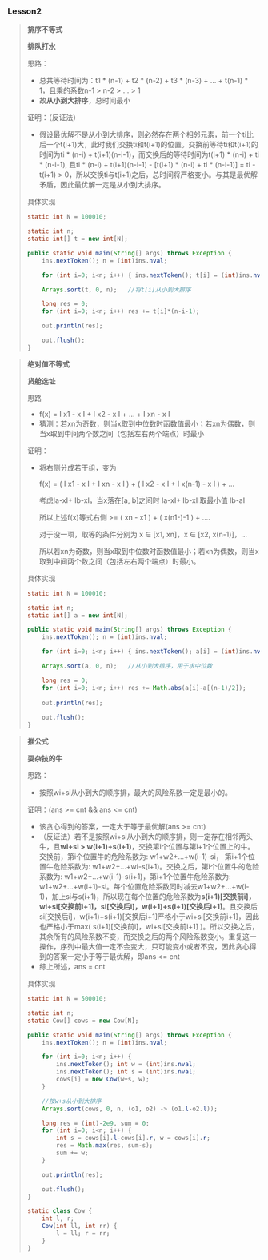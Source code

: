 ### Lesson2

> **排序不等式**
>
> 
>
> **排队打水**
>
> 思路：
>
> * 总共等待时间为：t1 * (n-1) + t2 * (n-2) + t3 * (n-3) + … + t(n-1) * 1，且乘的系数n-1 > n-2 > … > 1
> * 故**从小到大排序**，总时间最小
>
> 证明：（反证法）
>
> * 假设最优解不是从小到大排序，则必然存在两个相邻元素，前一个ti比后一个t(i+1)大，此时我们交换ti和t(i+1)的位置。交换前等待ti和t(i+1)的时间为ti * (n-i) + t(i+1)(n-i-1)，而交换后的等待时间为t(i+1) * (n-i) + ti * (n-i-1), 且ti * (n-i) + t(i+1)(n-i-1) - [t(i+1) * (n-i) + ti * (n-i-1)] = ti - t(i+1) > 0，所以交换ti与t(i+1)之后，总时间将严格变小。与其是最优解矛盾，因此最优解一定是从小到大排序。
>
> 具体实现
>
> ```Java
> static int N = 100010;
> 
> static int n;
> static int[] t = new int[N];
> 
> public static void main(String[] args) throws Exception {
>     ins.nextToken(); n = (int)ins.nval;
> 
>     for (int i=0; i<n; i++) { ins.nextToken(); t[i] = (int)ins.nval; }
> 
>     Arrays.sort(t, 0, n);   //将t[i]从小到大排序
> 
>     long res = 0;
>     for (int i=0; i<n; i++) res += t[i]*(n-i-1);
> 
>     out.println(res);
> 
>     out.flush();
> }
> ```
> 
> 



> **绝对值不等式**
>
> 
>
> **货舱选址**
>
> 思路
>
> * f(x) = I x1 - x I + I x2 - x I + … + I xn - x I 
> * 猜测：若xn为奇数，则当x取到中位数时函数值最小；若xn为偶数，则当x取到中间两个数之间（包括左右两个端点）时最小 
>
> 证明：
>
> * 将右侧分成若干组，变为
>
>   f(x) = ( I x1 - x I + I xn - x I  ) + ( I x2 - x I + I x(n-1) - x I  ) + … 
>
>   考虑Ia-xI+ Ib-xI，当x落在[a, b]之间时 Ia-xI+ Ib-xI 取最小值 Ib-aI
>
>   所以上述f(x)等式右侧 >= ( xn - x1 ) + ( x(n1-)-1 ) + ….
>
>   对于没一项，取等的条件分别为 x ∈ [x1, xn]，x ∈ [x2, x(n-1)]，… 
>
>   所以若xn为奇数，则当x取到中位数时函数值最小；若xn为偶数，则当x取到中间两个数之间（包括左右两个端点）时最小。
>
> 
>
> 具体实现
>
> ``` Java
> static int N = 100010;
> 
> static int n;
> static int[] a = new int[N];
> 
> public static void main(String[] args) throws Exception {
>     ins.nextToken(); n = (int)ins.nval;
> 
>     for (int i=0; i<n; i++) { ins.nextToken(); a[i] = (int)ins.nval; }
> 
>     Arrays.sort(a, 0, n);   //从小到大排序，用于求中位数
> 
>     long res = 0;
>     for (int i=0; i<n; i++) res += Math.abs(a[i]-a[(n-1)/2]);
>     
>     out.println(res);
>     
>     out.flush();
> }
> ```
>     
> 



> **推公式**
>
> 
>
> **耍杂技的牛**
>
> 思路：
>
> * 按照wi+si从小到大的顺序排，最大的风险系数一定是最小的。
>
> 证明：(ans >= cnt && ans <= cnt)
>
> * 该贪心得到的答案，一定大于等于最优解(ans >= cnt)
> * （反证法）若不是按照wi+si从小到大的顺序排，则一定存在相邻两头牛，且**wi+si > w(i+1)+s(i+1)**，交换第i个位置与第i+1个位置上的牛。交换前，第i个位置牛的危险系数为: w1+w2+…+w(i-1)-si， 第i+1个位置牛危险系数为: w1+w2+…+wi-s(i+1)。交换之后，第i个位置牛的危险系数为: w1+w2+…+w(i-1)-s(i+1)，第i+1个位置牛危险系数为: w1+w2+…+w(i+1)-si。每个位置危险系数同时减去w1+w2+…+w(i-1)，加上si与s(i+1)，所以现在每个位置的危险系数为**s(i+1)[交换前i]，wi+si[交换前i+1]，si[交换后i]，w(i+1)+s(i+1)[交换后i+1]**。且交换后si[交换后i]，w(i+1)+s(i+1)[交换后i+1]严格小于wi+si[交换前i+1]，因此也严格小于max( s(i+1)[交换前i]，wi+si[交换前i+1] )。所以交换之后，其余所有的风险系数不变，而交换之后的两个风险系数变小。重复这一操作，序列中最大值一定不会变大，只可能变小或者不变，因此贪心得到的答案一定小于等于最优解，即ans <= cnt
> * 综上所述，ans = cnt
>
> 具体实现
>
> ```Java
> static int N = 500010;
> 
> static int n;
> static Cow[] cows = new Cow[N];
> 
> public static void main(String[] args) throws Exception {
>     ins.nextToken(); n = (int)ins.nval;
> 
>     for (int i=0; i<n; i++) {
>         ins.nextToken(); int w = (int)ins.nval;
>         ins.nextToken(); int s = (int)ins.nval;
>         cows[i] = new Cow(w+s, w);
>     }
> 
>     //按w+s从小到大排序
>     Arrays.sort(cows, 0, n, (o1, o2) -> (o1.l-o2.l));
> 
>     long res = (int)-2e9, sum = 0;
>     for (int i=0; i<n; i++) {
>         int s = cows[i].l-cows[i].r, w = cows[i].r;
>         res = Math.max(res, sum-s);
>         sum += w;
>     }
> 
>     out.println(res);
> 
>     out.flush();
> }
> 
> static class Cow {
>     int l, r;
>     Cow(int ll, int rr) {
>         l = ll; r = rr;
>     }
> }
> ```
>
> 

